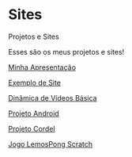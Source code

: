 # Sites
 Projetos e Sites

Esses são os meus projetos e sites!

<a href="https://euvictorlemos.github.io/Sites/apresenta%C3%A7%C3%A3o/"> Minha Apresentação</a>

<a href="https://euvictorlemos.github.io/Sites/p01/"> Exemplo de Site</a>

<a href="https://euvictorlemos.github.io/Sites/projeto-videos/"> Dinâmica de Vídeos Básica</a>

<a href="https://euvictorlemos.github.io/Sites/projeto-android/d010.html">Projeto Android</a>

<a href="https://euvictorlemos.github.io/Sites/projeto-cordel/cordel.html">Projeto Cordel</a>

<a href="https://scratch.mit.edu/projects/724668265">Jogo LemosPong Scratch</a>

